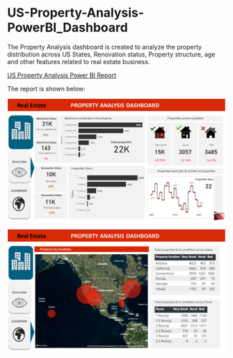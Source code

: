 # US-Property-Analysis-PowerBI_Dashboard

The Property Analysis dashboard is created to analyze the property distribution across US States, Renovation status, Property structure, age and other features related to real estate business.

[US Property Analysis Power BI Report](https://rawcdn.githack.com/SuvarnaDalin/US-Property-Analysis-PowerBI_Dashboard/5aaf56b64c5fa132e952a755b38b537173fce05f/real_estate.html)

The report is shown below:

![alt text](https://github.com/SuvarnaDalin/US-Property-Analysis-PowerBI_Dashboard/blob/main/Overview.png)


![alt text](https://github.com/SuvarnaDalin/US-Property-Analysis-PowerBI_Dashboard/blob/main/Locations.png)


